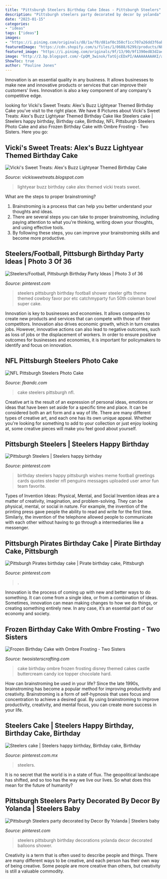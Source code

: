```yaml
---
title: "Pittsburgh Steelers Birthday Cake Ideas - Pittsburgh Steelers"
description: "Pittsburgh steelers party decorated by decor by yolanda"
date: "2023-01-15"
categories:
- "ideas"
tags: ["ideas"]
images:
- "https://i.pinimg.com/originals/d8/1a/f0/d81af0c358cf1cc707a26dd3f6abcc43.jpg"
featuredImage: "https://cdn.shopify.com/s/files/1/0688/6299/products/NFL-Pittsburgh-Steelers-Photo-Cake_33f9d361-7377-4159-8dc7-43bbcf6d52b7_grande.jpeg?v=1455688839"
featured_image: "https://i.pinimg.com/originals/9f/13/90/9f1390ed83d2aec30b67f3e86751ad65.jpg"
image: "http://2.bp.blogspot.com/-CpQM_3winok/TatGjcEDxPI/AAAAAAAAAKI/aIo0HrU14W8/s1600/DSC01107.JPG"
ShowToc: true
author: "Pauline Jones"
---
```



Innovation is an essential quality in any business. It allows businesses to make new and innovative products or services that can improve their customers' lives. Innovation is also a key component of any company's competitive edge.

	

		
looking for Vicki&#039;s Sweet Treats: Alex&#039;s Buzz Lightyear Themed Birthday Cake you've visit to the right place. We have 8 Pictures about Vicki&#039;s Sweet Treats: Alex&#039;s Buzz Lightyear Themed Birthday Cake like Steelers cake | Steelers happy birthday, Birthday cake, Birthday, NFL Pittsburgh Steelers Photo Cake and also Frozen Birthday Cake with Ombre Frosting - Two Sisters. Here you go:
		
    
## Vicki&#039;s Sweet Treats: Alex&#039;s Buzz Lightyear Themed Birthday Cake

<img loading=lazy src="http://2.bp.blogspot.com/-CpQM_3winok/TatGjcEDxPI/AAAAAAAAAKI/aIo0HrU14W8/s1600/DSC01107.JPG" onerror="this.onerror=null;this.src='https://tse2.mm.bing.net/th?id=OIP.S0rWNPcWKhUedOwLJgiJ4QHaFj&amp;pid=15.1';" alt="Vicki&#039;s Sweet Treats: Alex&#039;s Buzz Lightyear Themed Birthday Cake">

_Source: vickisweetreats.blogspot.com_

>lightyear buzz birthday cake alex themed vicki treats sweet. 

	

What are the steps to proper brainstroming?
1. Brainstroming is a process that can help you better understand your thoughts and ideas.
2. There are several steps you can take to proper brainstroming, including paying attention to what you're thinking, writing down your thoughts, and using effective tools.
3. By following these steps, you can improve your brainstroming skills and become more productive.

    
## Steelers/Football, Pittsburgh Birthday Party Ideas | Photo 3 Of 36

<img loading=lazy src="https://i.pinimg.com/originals/9f/13/90/9f1390ed83d2aec30b67f3e86751ad65.jpg" onerror="this.onerror=null;this.src='https://tse3.mm.bing.net/th?id=OIP.vNKkOk0_d4jGf6c20bNlUAAAAA&amp;pid=15.1';" alt="Steelers/Football, Pittsburgh Birthday Party Ideas | Photo 3 of 36">

_Source: pinterest.com_

>steelers pittsburgh birthday football shower steeler gifts theme themed cowboy favor por etc catchmyparty fun 50th coleman bowl super cake. 

	

Innovation is key to businesses and economies. It allows companies to create new products and services that can compete with those of their competitors. Innovation also drives economic growth, which in turn creates jobs. However, innovative actions can also lead to negative outcomes, such as loss of jobs or the displacement of workers. In order to ensure positive outcomes for businesses and economies, it is important for policymakers to identify and focus on innovation.

    
## NFL Pittsburgh Steelers Photo Cake

<img loading=lazy src="https://cdn.shopify.com/s/files/1/0688/6299/products/NFL-Pittsburgh-Steelers-Photo-Cake_33f9d361-7377-4159-8dc7-43bbcf6d52b7_grande.jpeg?v=1455688839" onerror="this.onerror=null;this.src='https://tse4.mm.bing.net/th?id=OIP.x2YB3hplUuVFgh0By-UxOwAAAA&amp;pid=15.1';" alt="NFL Pittsburgh Steelers Photo Cake">

_Source: fbandc.com_

>cake steelers pittsburgh nfl. 

	

Creative art is the result of an expression of personal ideas, emotions or ideas that have been set aside for a specific time and place. It can be considered both an art form and a way of life. There are many different types of creative art, and each one has its own unique appeal. Whether you're looking for something to add to your collection or just enjoy looking at, some creative pieces will make you feel good about yourself.

    
## Pittsburgh Steelers | Steelers Happy Birthday

<img loading=lazy src="https://i.pinimg.com/736x/c0/04/38/c0043850002cc63fc0c721e184a2702d--birthday-wishes-birthday-cards.jpg" onerror="this.onerror=null;this.src='https://tse1.mm.bing.net/th?id=OIP.HFcMswBXeGTUfn8xwPS4AAHaK_&amp;pid=15.1';" alt="Pittsburgh Steelers | Steelers happy birthday">

_Source: pinterest.com_

>birthday steelers happy pittsburgh wishes meme football greetings cards quotes steeler nfl penguins messages uploaded user amor fun team favorite. 

	

Types of Invention Ideas: Physical, Mental, and Social
Invention ideas are a matter of creativity, imagination, and problem-solving. They can be physical, mental, or social in nature. For example, the invention of the printing press gave people the ability to read and write for the first time. Similarly, the invention of the telephone allowed people to communicate with each other without having to go through a intermediaries like a messenger.

    
## Pittsburgh Pirates Birthday Cake | Pirate Birthday Cake, Pittsburgh

<img loading=lazy src="https://i.pinimg.com/736x/55/10/03/551003cd247072f6a45443453f8ab609.jpg" onerror="this.onerror=null;this.src='https://tse3.mm.bing.net/th?id=OIP.Q1tE2GITZSWiM6NkryS2dwHaFj&amp;pid=15.1';" alt="Pittsburgh Pirates birthday cake | Pirate birthday cake, Pittsburgh">

_Source: pinterest.com_

>. 

	

Innovation is the process of coming up with new and better ways to do something. It can come from a single idea, or from a combination of ideas. Sometimes, innovation can mean making changes to how we do things, or creating something entirely new. In any case, it’s an essential part of our economy and society.

    
## Frozen Birthday Cake With Ombre Frosting - Two Sisters

<img loading=lazy src="https://www.twosisterscrafting.com/wp-content/uploads/2014/08/frozen-birthday-cake-with-ombre-frosting-main.jpg" onerror="this.onerror=null;this.src='https://tse4.mm.bing.net/th?id=OIP.oo9JhSLcehKU9a7AV-yStgHaE5&amp;pid=15.1';" alt="Frozen Birthday Cake with Ombre Frosting - Two Sisters">

_Source: twosisterscrafting.com_

>cake birthday ombre frozen frosting disney themed cakes castle buttercream candy ice topper chocolate hard. 

	

How can brainstroming be used in your life?
Since the late 1990s, brainstroming has become a popular method for improving productivity and creativity. Brainstroming is a form of self-hypnosis that uses focus and concentration to achieve a desired goal. By using brainstroming to improve productivity, creativity, and mental focus, you can create more success in your life.

    
## Steelers Cake | Steelers Happy Birthday, Birthday Cake, Birthday

<img loading=lazy src="https://i.pinimg.com/originals/d8/1a/f0/d81af0c358cf1cc707a26dd3f6abcc43.jpg" onerror="this.onerror=null;this.src='https://tse4.mm.bing.net/th?id=OIP.1b_gvLEB2smri1ZmYXj70gHaJ6&amp;pid=15.1';" alt="Steelers cake | Steelers happy birthday, Birthday cake, Birthday">

_Source: pinterest.com.mx_

>steelers. 

	

It is no secret that the world is in a state of flux. The geopolitical landscape has shifted, and so too has the way we live our lives. So what does this mean for the future of humanity? 

    
## Pittsburgh Steelers Party Decorated By Decor By Yolanda | Steelers Baby

<img loading=lazy src="https://i.pinimg.com/originals/0a/91/07/0a9107ff3f33e5451b8086fcd59942de.jpg" onerror="this.onerror=null;this.src='https://tse3.mm.bing.net/th?id=OIP.zaIQKVVHH3c2Uy8xaYhxYQHaG1&amp;pid=15.1';" alt="Pittsburgh Steelers party decorated by Decor By Yolanda | Steelers baby">

_Source: pinterest.com_

>steelers pittsburgh birthday decorations yolanda decor decorated balloons shower. 

	

Creativity is a term that is often used to describe people and things. There are many different ways to be creative, and each person has their own way of being creative. Some people are more creative than others, but creativity is still a valuable commodity.

